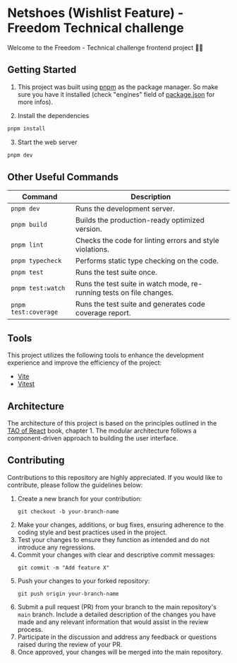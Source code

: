 # Netshoes (Wishlist Feature) - Freedom Technical challenge

Welcome to the Freedom - Technical challenge frontend project 👋🏻

## Getting Started

1. This project was built using [pnpm](https://pnpm.io/pt/benchmarks) as the package manager. So make sure you have it installed (check "engines" field of [package.json](/package.json) for more infos).

2. Install the dependencies

```sh
pnpm install
```

3. Start the web server

```sh
pnpm dev
```

## Other Useful Commands

| Command              | Description                                                          |
| -------------------- | -------------------------------------------------------------------- |
| `pnpm dev`           | Runs the development server.                                         |
| `pnpm build`         | Builds the production-ready optimized version.                       |
| `pnpm lint`          | Checks the code for linting errors and style violations.             |
| `pnpm typecheck`     | Performs static type checking on the code.                           |
| `pnpm test`          | Runs the test suite once.                                            |
| `pnpm test:watch`    | Runs the test suite in watch mode, re-running tests on file changes. |
| `pnpm test:coverage` | Runs the test suite and generates code coverage report.              |

## Tools

This project utilizes the following tools to enhance the development experience and improve the efficiency of the project:

- [Vite](https://vitejs.dev/)
- [Vitest](https://vitest.dev/)

## Architecture

The architecture of this project is based on the principles outlined in the [TAO of React](https://drive.google.com/file/d/1pM45j23cq7MvtydoAeVq0eafsMJjTIUr/view?usp=sharing) book, chapter 1. The modular architecture follows a component-driven approach to building the user interface.

## Contributing

Contributions to this repository are highly appreciated. If you would like to contribute, please follow the guidelines below:

1. Create a new branch for your contribution:
   ```
   git checkout -b your-branch-name
   ```
2. Make your changes, additions, or bug fixes, ensuring adherence to the coding style and best practices used in the project.
3. Test your changes to ensure they function as intended and do not introduce any regressions.
4. Commit your changes with clear and descriptive commit messages:
   ```
   git commit -m "Add feature X"
   ```
5. Push your changes to your forked repository:
   ```
   git push origin your-branch-name
   ```
6. Submit a pull request (PR) from your branch to the main repository's `main` branch. Include a detailed description of the changes you have made and any relevant information that would assist in the review process.
7. Participate in the discussion and address any feedback or questions raised during the review of your PR.
8. Once approved, your changes will be merged into the main repository.
